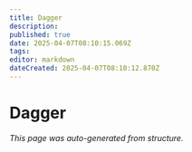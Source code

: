 ```yaml
---
title: Dagger
description: 
published: true
date: 2025-04-07T08:10:15.069Z
tags: 
editor: markdown
dateCreated: 2025-04-07T08:10:12.870Z
---
```


# Dagger

*This page was auto-generated from structure.*